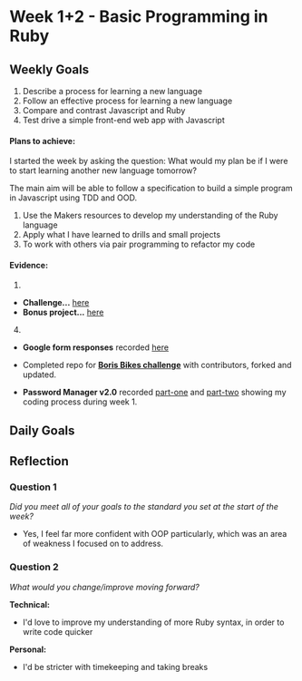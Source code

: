 # Week 1+2 - Basic Programming in Ruby

## Weekly Goals

1. Describe a process for learning a new language
2. Follow an effective process for learning a new language
3. Compare and contrast Javascript and Ruby
4. Test drive a simple front-end web app with Javascript

#### Plans to achieve:

I started the week by asking the question: What would my plan be if I were to start learning another new language tomorrow? 

The main aim will be able to follow a specification to build a simple program in Javascript using TDD and OOD.

1. Use the Makers resources to develop my understanding of the Ruby language
2. Apply what I have learned to drills and small projects
3. To work with others via pair programming to refactor my code

#### Evidence:
1. 
- **Challenge...** [here](https://github.com/DanGyi23/boris_bike_challenge)
- **Bonus project...**  [here](https://github.com/DanGyi23/roman-numerals-tdd/tree/master)


4. 
  - **Google form responses** recorded [here](https://docs.google.com/forms/d/10kmlfy_Go23UbPTm0msa-49QmrUcIy-q6DnFEAsL8qQ/edit#responses)
  - Completed repo for [**Boris Bikes challenge**](https://github.com/DanGyi23/boris-bikes2) with contributors, forked and updated.

  - **Password Manager v2.0** recorded [part-one](https://youtu.be/EW59cUkOgd8) and [part-two](https://youtu.be/IwOcLh1r8h8) showing my coding process during week 1.

## Daily Goals
  
  
## Reflection


### Question 1

*Did you meet all of your goals to the standard you set at the start of the week?*


- Yes, I feel far more confident with OOP particularly, which was an area of weakness I focused on to address. 



### Question 2

*What would you change/improve moving forward?*


**Technical:**
- I'd love to improve my understanding of more Ruby syntax, in order to write code quicker


**Personal:**
- I'd be stricter with timekeeping and taking breaks